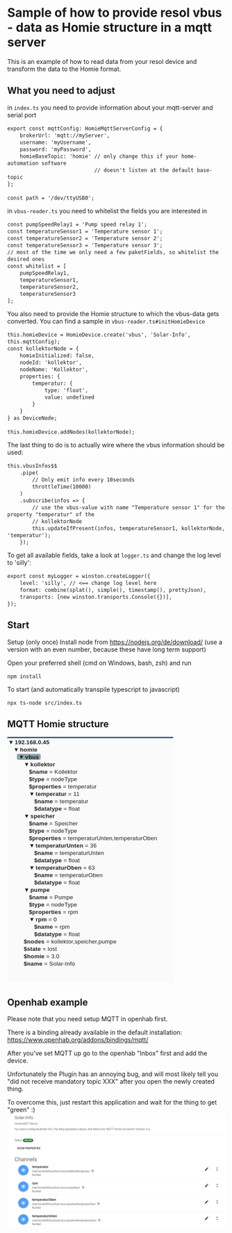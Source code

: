 # Sample of how to provide resol vbus - data as Homie structure in a mqtt server
This is an example of how to read data from your resol device and transform the data
to the Homie format.

## What you need to adjust
in ```index.ts``` you need to provide information about your mqtt-server and serial port 
```
export const mqttConfig: HomieMqttServerConfig = {
    brokerUrl: 'mqtt://myServer',
    username: 'myUsername',
    password: 'myPassword',
    homieBaseTopic: 'homie' // only change this if your home-automation software
                            // doesn't listen at the default base-topic
};

const path = '/dev/ttyUSB0';
```

in ```vbus-reader.ts``` you need to whitelist the fields you are interested in
```
const pumpSpeedRelay1 = 'Pump speed relay 1';
const temperatureSensor1 = 'Temperature sensor 1';
const temperatureSensor2 = 'Temperature sensor 2';
const temperatureSensor3 = 'Temperature sensor 3';
// most of the time we only need a few paketFields, so whitelist the desired ones
const whitelist = [
    pumpSpeedRelay1,
    temperatureSensor1,
    temperatureSensor2,
    temperatureSensor3
];
```
You also need to provide the Homie structure to which the vbus-data gets converted. 
You can find a sample in ```vbus-reader.ts#initHomieDevice```  
```
this.homieDevice = HomieDevice.create('vbus', 'Solar-Info', this.mqttConfig);
const kollektorNode = {
    homieInitialized: false,
    nodeId: 'kollektor',
    nodeName: 'Kollektor',
    properties: {
        temperatur: {
            type: 'float',
            value: undefined
        }
    }
} as DeviceNode;

this.homieDevice.addNodes(kollektorNode);
```
The last thing to do is to actually wire where the vbus information should be used:
```
this.vbusInfos$$
    .pipe(
        // Only emit info every 10seconds
        throttleTime(10000)
    )
    .subscribe(infos => {
        // use the vbus-value with name "Temperature sensor 1" for the property "temperatur" of the
        // kollektorNode 
        this.updateIfPresent(infos, temperatureSensor1, kollektorNode, 'temperatur');
    });
```

To get all available fields, take a look at ```logger.ts``` and change the log level to 'silly':
```
export const myLogger = winston.createLogger({
    level: 'silly', // <== change log level here
    format: combine(splat(), simple(), timestamp(), prettyJson),
    transports: [new winston.transports.Console({})],
});

```

## Start
Setup (only once)
Install node from https://nodejs.org/de/download/ 
(use a version with an even number, because these have long term support)

Open your preferred shell (cmd on Windows, bash, zsh) and run
```
npm install
```

To start (and automatically transpile typescript to javascript)
```
npx ts-node src/index.ts
```

## MQTT Homie structure
![MQTT Structure](https://github.com/BenniG82/vbus-to-homie/raw/master/doc/homie-mqtt.png)

## Openhab example
Please note that you need setup MQTT in openhab first.

There is a binding already available in the default installation: https://www.openhab.org/addons/bindings/mqtt/
 
After you've set MQTT up go to the openhab "Inbox" first and add the device.

Unfortunately the Plugin has an annoying bug, and will most likely tell you 
"did not receive mandatory topic XXX" after you open the newly created thing.

To overcome this, just restart this application and wait for the thing to get "green" :)
![Openhab](https://github.com/BenniG82/vbus-to-homie/raw/master/doc/openhab-homie.png)
